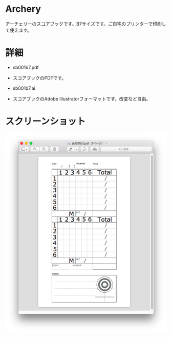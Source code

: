 # Archery
アーチェリーのスコアブックです。B7サイズです。ご自宅のプリンターで印刷して使えます。

# 詳細
* sb001b7.pdf
 - スコアブックのPDFです。
* sb001b7.ai
 - スコアブックのAdobe Illustratorフォーマットです。改変など自由。
 
# スクリーンショット
![スクリーンショット](https://github.com/shogo4405/Archery/blob/master/sb001b7.png?raw=true)
